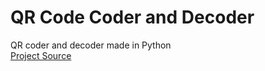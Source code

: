 # QR Code Coder and Decoder
QR coder and decoder made in Python
<br>
<a href="https://www.youtube.com/watch?v=SqvVm3QiQVk">Project Source</a>
